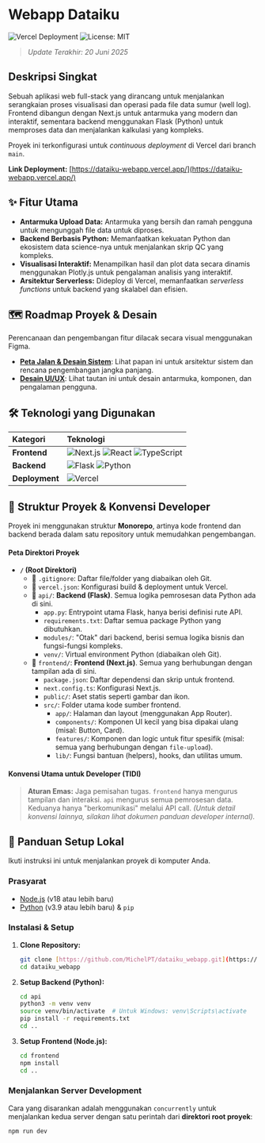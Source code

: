 # Webapp Dataiku

![Vercel Deployment](https://therealsujitk-vercel-badge.vercel.app/?app=dataiku-webapp&style=for-the-badge)
![License: MIT](https://img.shields.io/badge/License-MIT-yellow.svg?style=for-the-badge)

> _Update Terakhir: 20 Juni 2025_

## Deskripsi Singkat

Sebuah aplikasi web full-stack yang dirancang untuk menjalankan serangkaian proses visualisasi dan operasi pada file data sumur (well log). Frontend dibangun dengan Next.js untuk antarmuka yang modern dan interaktif, sementara backend menggunakan Flask (Python) untuk memproses data dan menjalankan kalkulasi yang kompleks.

Proyek ini terkonfigurasi untuk _continuous deployment_ di Vercel dari branch `main`.

**Link Deployment:** [https://dataiku-webapp.vercel.app/](https://dataiku-webapp.vercel.app/)

## ✨ Fitur Utama

-   **Antarmuka Upload Data:** Antarmuka yang bersih dan ramah pengguna untuk mengunggah file data untuk diproses.
-   **Backend Berbasis Python:** Memanfaatkan kekuatan Python dan ekosistem data science-nya untuk menjalankan skrip QC yang kompleks.
-   **Visualisasi Interaktif:** Menampilkan hasil dan plot data secara dinamis menggunakan Plotly.js untuk pengalaman analisis yang interaktif.
-   **Arsitektur Serverless:** Dideploy di Vercel, memanfaatkan _serverless functions_ untuk backend yang skalabel dan efisien.

## 🗺️ Roadmap Proyek & Desain

Perencanaan dan pengembangan fitur dilacak secara visual menggunakan Figma.

-   **[Peta Jalan & Desain Sistem](https://www.figma.com/board/TaQF2Vgx8wQN1WjkmIlpga/System-Design-geolog-wannabe?node-id=0-1&p=f&t=wzgm4Gd6hTsIbVM7-0)**: Lihat papan ini untuk arsitektur sistem dan rencana pengembangan jangka panjang.
-   **[Desain UI/UX](https://www.figma.com/design/eyPxoYTxXwey0rOVZzYvZz/UI-UX-geolog-wannabe?node-id=10-15&t=ddCZAXv3vKNkqxuH-0)**: Lihat tautan ini untuk desain antarmuka, komponen, dan pengalaman pengguna.

## 🛠️ Teknologi yang Digunakan

| Kategori | Teknologi |
| :--- | :--- |
| **Frontend** | ![Next.js](https://img.shields.io/badge/Next-black?style=for-the-badge&logo=next.js&logoColor=white) ![React](https://img.shields.io/badge/react-%2320232a.svg?style=for-the-badge&logo=react&logoColor=%2361DAFB) ![TypeScript](https://img.shields.io/badge/typescript-%23007ACC.svg?style=for-the-badge&logo=typescript&logoColor=white) |
| **Backend** | ![Flask](https://img.shields.io/badge/flask-%23000.svg?style=for-the-badge&logo=flask&logoColor=white) ![Python](https://img.shields.io/badge/python-3670A0?style=for-the-badge&logo=python&logoColor=ffdd54) |
| **Deployment**| ![Vercel](https://img.shields.io/badge/Vercel-000000?style=for-the-badge&logo=vercel&logoColor=white) |

## 📂 Struktur Proyek & Konvensi Developer

Proyek ini menggunakan struktur **Monorepo**, artinya kode frontend dan backend berada dalam satu repository untuk memudahkan pengembangan.

#### Peta Direktori Proyek

-   **`/` (Root Direktori)**
    -   📄 `.gitignore`: Daftar file/folder yang diabaikan oleh Git.
    -   📄 `vercel.json`: Konfigurasi build & deployment untuk Vercel.
    -   📁 `api/`: **Backend (Flask)**. Semua logika pemrosesan data Python ada di sini.
        -   `app.py`: Entrypoint utama Flask, hanya berisi definisi rute API.
        -   `requirements.txt`: Daftar semua package Python yang dibutuhkan.
        -   `modules/`: "Otak" dari backend, berisi semua logika bisnis dan fungsi-fungsi kompleks.
        -   `venv/`: Virtual environment Python (diabaikan oleh Git).
    -   📁 `frontend/`: **Frontend (Next.js)**. Semua yang berhubungan dengan tampilan ada di sini.
        -   `package.json`: Daftar dependensi dan skrip untuk frontend.
        -   `next.config.ts`: Konfigurasi Next.js.
        -   `public/`: Aset statis seperti gambar dan ikon.
        -   `src/`: Folder utama kode sumber frontend.
            -   `app/`: Halaman dan layout (menggunakan App Router).
            -   `components/`: Komponen UI kecil yang bisa dipakai ulang (misal: Button, Card).
            -   `features/`: Komponen dan logic untuk fitur spesifik (misal: semua yang berhubungan dengan `file-upload`).
            -   `lib/`: Fungsi bantuan (helpers), hooks, dan utilitas umum.

#### Konvensi Utama untuk Developer (TIDI)

> **Aturan Emas:** Jaga pemisahan tugas. `frontend` hanya mengurus tampilan dan interaksi. `api` mengurus semua pemrosesan data. Keduanya hanya "berkomunikasi" melalui API call.
> *(Untuk detail konvensi lainnya, silakan lihat dokumen panduan developer internal).*

## 🚀 Panduan Setup Lokal

Ikuti instruksi ini untuk menjalankan proyek di komputer Anda.

### Prasyarat

-   [Node.js](https://nodejs.org/) (v18 atau lebih baru)
-   [Python](https://www.python.org/downloads/) (v3.9 atau lebih baru) & `pip`

### Instalasi & Setup

1.  **Clone Repository:**
    ```bash
    git clone [https://github.com/MichelPT/dataiku_webapp.git](https://github.com/MichelPT/dataiku_webapp.git)
    cd dataiku_webapp
    ```

2.  **Setup Backend (Python):**
    ```bash
    cd api
    python3 -m venv venv
    source venv/bin/activate  # Untuk Windows: venv\Scripts\activate
    pip install -r requirements.txt
    cd ..
    ```

3.  **Setup Frontend (Node.js):**
    ```bash
    cd frontend
    npm install
    cd ..
    ```

### Menjalankan Server Development

Cara yang disarankan adalah menggunakan `concurrently` untuk menjalankan kedua server dengan satu perintah dari **direktori root proyek**:

```bash
npm run dev